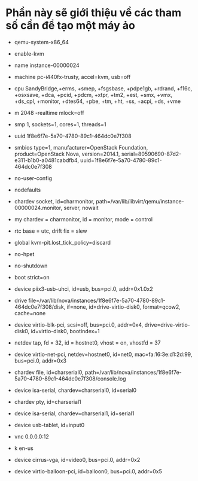# Phần này sẽ giới thiệu về các tham số cần để tạo một máy ảo

- qemu-system-x86_64

- enable-kvm

- name instance-00000024

- machine pc-i440fx-trusty, accel=kvm, usb=off

- cpu SandyBridge,+erms, +smep, +fsgsbase, +pdpe1gb, +rdrand, +f16c, +osxsave, +dca, +pcid, +pdcm, +xtpr, +tm2, +est, +smx, +vmx, +ds_cpl, +monitor, +dtes64, +pbe, +tm, +ht, +ss, +acpi, +ds, +vme

- m 2048 -realtime mlock=off

- smp 1, sockets=1, cores=1, threads=1

- uuid 1f8e6f7e-5a70-4780-89c1-464dc0e7f308

- smbios type=1, manufacturer=OpenStack Foundation, product=OpenStack Nova, version=2014.1, serial=80590690-87d2-e311-b1b0-a0481cabdfb4, uuid=1f8e6f7e-5a70-4780-89c1-464dc0e7f308

- no-user-config

- nodefaults

- chardev socket, id=charmonitor, path=/var/lib/libvirt/qemu/instance-00000024.monitor, server, nowait

- my chardev = charmonitor, id = monitor, mode = control

- rtc base = utc, drift fix = slew

- global kvm-pit.lost_tick_policy=discard

- no-hpet

- no-shutdown

- boot strict=on

- device piix3-usb-uhci, id=usb, bus=pci.0, addr=0x1.0x2

- drive file=/var/lib/nova/instances/1f8e6f7e-5a70-4780-89c1-464dc0e7f308/disk, if=none, id=drive-virtio-disk0, format=qcow2, cache=none

- device virtio-blk-pci, scsi=off, bus=pci.0, addr=0x4, drive=drive-virtio-disk0, id=virtio-disk0, bootindex=1

- netdev tap, fd = 32, id = hostnet0, vhost = on, vhostfd = 37

- device virtio-net-pci, netdev=hostnet0, id=net0, mac=fa:16:3e:d1:2d:99, bus=pci.0, addr=0x3

- chardev file, id=charserial0, path=/var/lib/nova/instances/1f8e6f7e-5a70-4780-89c1-464dc0e7f308/console.log

- device isa-serial, chardev=charserial0, id=serial0

- chardev pty, id=charserial1

- device isa-serial, chardev=charserial1, id=serial1

- device usb-tablet, id=input0

- vnc 0.0.0.0:12

- k en-us

- device cirrus-vga, id=video0, bus=pci.0, addr=0x2

- device virtio-balloon-pci, id=balloon0, bus=pci.0, addr=0x5
